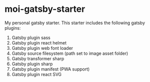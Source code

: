 # moi-gatsby-starter
My personal gatsby starter.
This starter includes the following gatsby plugins:
1. Gatsby plugin sass
1. Gatsby plugin react helmet
1. Gatsby plugin web font loader
1. Gatsby source filesystem (path set to image asset folder)
1. Gatsby transformer sharp
1. Gatsby plugin sharp
1. Gatsby plugin manifest (PWA support)
1. Gatsby plugin react SVG
